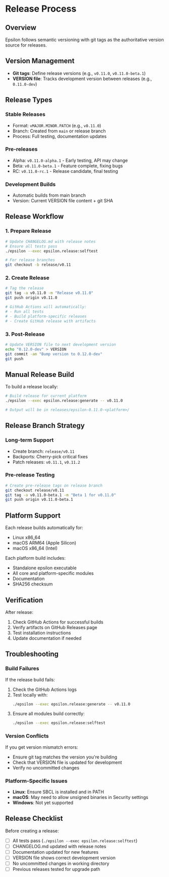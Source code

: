 # Release Process

## Overview

Epsilon follows semantic versioning with git tags as the authoritative version source for releases.

## Version Management

- **Git tags**: Define release versions (e.g., `v0.11.0`, `v0.11.0-beta.1`)
- **VERSION file**: Tracks development version between releases (e.g., `0.11.0-dev`)

## Release Types

### Stable Releases
- Format: `vMAJOR.MINOR.PATCH` (e.g., `v0.11.0`)
- Branch: Created from `main` or release branch
- Process: Full testing, documentation updates

### Pre-releases
- Alpha: `v0.11.0-alpha.1` - Early testing, API may change
- Beta: `v0.11.0-beta.1` - Feature complete, fixing bugs  
- RC: `v0.11.0-rc.1` - Release candidate, final testing

### Development Builds
- Automatic builds from main branch
- Version: Current VERSION file content + git SHA

## Release Workflow

### 1. Prepare Release

```bash
# Update CHANGELOG.md with release notes
# Ensure all tests pass
./epsilon --exec epsilon.release:selftest

# For release branches
git checkout -b release/v0.11
```

### 2. Create Release

```bash
# Tag the release
git tag -a v0.11.0 -m "Release v0.11.0"
git push origin v0.11.0

# GitHub Actions will automatically:
# - Run all tests
# - Build platform-specific releases
# - Create GitHub release with artifacts
```

### 3. Post-Release

```bash
# Update VERSION file to next development version
echo "0.12.0-dev" > VERSION
git commit -am "Bump version to 0.12.0-dev"
git push
```

## Manual Release Build

To build a release locally:

```bash
# Build release for current platform
./epsilon --exec epsilon.release:generate -- v0.11.0

# Output will be in releases/epsilon-0.11.0-<platform>/
```

## Release Branch Strategy

### Long-term Support
- Create branch: `release/v0.11`
- Backports: Cherry-pick critical fixes
- Patch releases: `v0.11.1`, `v0.11.2`

### Pre-release Testing
```bash
# Create pre-release tags on release branch
git checkout release/v0.11
git tag -a v0.11.0-beta.1 -m "Beta 1 for v0.11.0"
git push origin v0.11.0-beta.1
```

## Platform Support

Each release builds automatically for:
- Linux x86_64
- macOS ARM64 (Apple Silicon)
- macOS x86_64 (Intel)

Each platform build includes:
- Standalone epsilon executable
- All core and platform-specific modules
- Documentation
- SHA256 checksum

## Verification

After release:
1. Check GitHub Actions for successful builds
2. Verify artifacts on GitHub Releases page
3. Test installation instructions
4. Update documentation if needed

## Troubleshooting

### Build Failures

If the release build fails:

1. Check the GitHub Actions logs
2. Test locally with:
   ```bash
   ./epsilon --exec epsilon.release:generate -- v0.11.0
   ```
3. Ensure all modules build correctly:
   ```bash
   ./epsilon --exec epsilon.release:selftest
   ```

### Version Conflicts

If you get version mismatch errors:
- Ensure git tag matches the version you're building
- Check that VERSION file is updated for development
- Verify no uncommitted changes

### Platform-Specific Issues

- **Linux**: Ensure SBCL is installed and in PATH
- **macOS**: May need to allow unsigned binaries in Security settings
- **Windows**: Not yet supported

## Release Checklist

Before creating a release:

- [ ] All tests pass (`./epsilon --exec epsilon.release:selftest`)
- [ ] CHANGELOG.md updated with release notes
- [ ] Documentation updated for new features
- [ ] VERSION file shows correct development version
- [ ] No uncommitted changes in working directory
- [ ] Previous releases tested for upgrade path